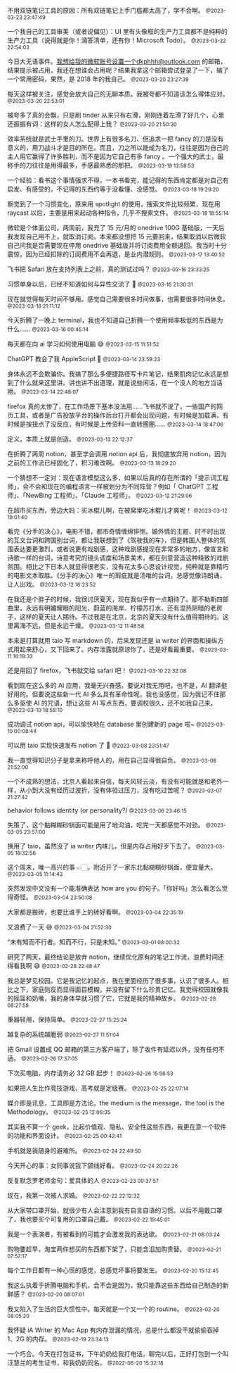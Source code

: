 不用双链笔记工具的原因：所有双链笔记上手门槛都太高了，学不会啊。
<small>@2023-03-23 23:47:49</small>

一个我自己的工具审美（或者说偏见）：UI 里有头像框的生产力工具都不是纯粹的生产力工具（说得就是你！滴答清单，还有你！Microsoft Todo）。
<small>@2023-03-22 22:54:03</small>

今日大无语事件。我想给我的微软账号设置一个dkphhh@outlook.com 的邮箱，结果提示被占用，我还在想谁会占用呢？结果我拿这个邮箱尝试登录了一下，输了一个常用密码，果然，是 2018 年的我自己。
<small>@2023-03-20 23:27:39</small>

每天这样被关注，感觉会放大自己的无聊本质。我被夸都不知道该怎么得体应对。
<small>@2023-03-20 22:53:01</small>

被夸多了真的会飘，只是刷 tinder 从来只有右滑，刚刚连着左滑了好几个，心里还振振有词：这样的女人怎么配得上我？
<small>@2023-03-20 21:50:30</small>

效率系统就是武士手里的刀。世界上有很多名刀、但追求一把 fancy 的刀是没有意义的，用刀战斗才是目的所在。而且，刀之所以能成为名刀，往往是因为自己的主人用它赢得了许多胜利，而不是因为它自己有多 fancy 。一个强大的武士，最称手的刀往往是用得最多，手感最熟悉的那把。
<small>@2023-03-19 13:58:53</small>

一个经验：看书这个事情强求不得，一本书看完，能记得的东西肯定都是对自己有启发、有感受的，不记得的东西约等于没看懂、没感觉。
<small>@2023-03-18 19:29:20</small>

察觉到了一个习惯变化，原来用 spotlight 的使用，搜索文件比较频繁，现在用 raycast 以后，主要是用来起动各种指令，几乎不搜索文件。
<small>@2023-03-18 18:55:14</small>

微软是个体面公司，两周前，我充了 15 元/月的 onedrive 100G 基础版，一天后我发现自己用不上，就取消订阅。本来都没想把 15 元要回来，结果取消以后微软自己问我是否需要现在停用 onedrive 基础版并将订阅费用全额退回。我当时十分震惊，因为已经扣除的订阅费用不会再退，是业内潜规则。
<small>@2023-03-17 13:40:52</small>

飞书把 Safari 放在支持列表上之前，真的测试过吗？
<small>@2023-03-16 23:33:25</small>

习惯单身以后，已经不知道如何与异性交流了 🥹
<small>@2023-03-16 21:30:31</small>

现在就觉得每天时间不够用。感觉自己需要很多时间做事，也需要很多时间休息。
<small>@2023-03-16 21:11:12</small>

今天折腾了一晚上 terminal，我也不知道自己折腾一个使用频率极低的东西是为什么……
<small>@2023-03-16 00:45:14</small>

每天都在向 ai 学习如何使用电脑 😅
<small>@2023-03-15 11:51:52</small>

ChatGPT 教会了我 AppleScript 🥹
<small>@2023-03-14 23:59:23</small>

身体永远不会欺骗你。我搞了那么多便捷路径写卡片笔记，结果肌肉记忆永远是想到了什么就来这里讲。讲也讲不出道理，就是说些闲话，在一个没人的地方当话痨。
<small>@2023-03-14 22:48:07</small>

firefox 真的太惨了，在工作场景下基本没法用……飞书就不说了，一些国产的网页工具，或者是广告投放平台的操作后台打开都会出现问题，有时候是加载满，有时候是按扭点了没反应，有时候是上传资料一直转圈圈……
<small>@2023-03-14 18:47:06</small>

定义，本质上就是创造。
<small>@2023-03-13 22:12:37</small>

在折腾了两周 notion，甚至学会调用 notion api 后，我彻底放弃用 notion，因为之前的工作流已经固化了，积习难改啊。
<small>@2023-03-13 18:29:20</small>

一个猜想不一定对：现在语言模型这么多，如果以后真的存在所谓的「提示词工程师」，会不会和现在的编程语言一样被划分为不同阵营？例如「 ChatGPT 工程师」、「NewBing 工程师」、「Claude 工程师」。
<small>@2023-03-12 21:29:06</small>

在超市买东西，旁边大妈：买冰棍儿啊，在被窝里吃冰棍儿才爽呢！
<small>@2023-03-12 19:01:40</small>

看完《分手的决心》，电影不错，都市奇情缠绵悱恻。婚外情的主题、时不时出现的互文台词和跨国别台词，都让我联想到了《驾驶我的车》，但是韩国人整体的氛围表达要更激烈，或者说更有戏剧感，这种戏剧感提现在非常多的地方，像宣言和诗歌一样的台词，诗意考究的镜头调度和场景美术，都在刻意营造这种精致的戏剧氛围。相比之下日本人就显得很老实，没有花太多心思设计视觉，纯粹就是靠精巧的电影文本取胜。《分手的决心》唯一的瑕疵就是汤唯的台词，总感觉像诗朗诵，让人出戏。
<small>@2023-03-12 16:23:52</small>

在我还是个胖子的时候，我很讨厌夏天，现在我似乎有一点期待了。那不勒斯四部曲里，永远有明媚耀眼的阳光、蔚蓝的海岸、柠檬苏打水、还有湿热阴暗的老房子，这样的夏天让人期待。不过我是在北京，北京的夏天没有什么值得期待的。这里离海不远，但是永远干燥。
<small>@2023-03-12 11:48:58</small>

本来是打算就用 taio 写 markdown 的，后来发现还是 ia writer 的界面和操纵方式用起来舒心，又下回来了。内存泄露就原谅你了，还是好看最重要。
<small>@2023-03-11 16:19:33</small>

还是用回了 firefox，飞书就交给 safari 吧！
<small>@2023-03-10 22:32:08</small>

看到现在这么多的 AI 应用，我毫无兴奋感。要说对我无用吧，也不是，AI 翻译挺好用的。但要说这些新一代 AI 多么具有革命性呢，我也没感觉，因为我记不住那么多驱使 AI 的咒语，想让这些 AI 写点东西，要调校很久，还不如我自己来。
<small>@2023-03-10 18:58:10</small>

成功调试 notion api，可以愉快地在 database 里创建新的 page 啦~
<small>@2023-03-10 00:08:44</small>

可以用 taio 实现快速发布 notion 了 🥹
<small>@2023-03-08 23:51:47</small>

我一直觉得知识分子是拿来称呼他人的，用在自己显得很自负。
<small>@2023-03-08 21:52:00</small>

一个不成熟的想法，北京人看起来自信，每天风轻云淡，有没有可能就是和老外一样，从小到大没有经历过波折，没有体验过压力，没有吃过苦呢？
<small>@2023-03-07 21:27:42</small>

behavior follows identity (or personality?)
<small>@2023-03-06 23:46:15</small>

失策了，这个黏糊糊砂锅面可能是用了地沟油，吃完一天都感觉不对劲。
<small>@2023-03-05 23:57:00</small>

换用了 taio，虽然没了 ia writer 内味儿，但是内存占用好歹下去了。
<small>@2023-03-05 18:32:56</small>

这个周末，唯一高兴的事 👉🏻，附近开了一家东北黏糊糊砂锅面，便宜量大。
<small>@2023-03-05 11:14:43</small>

突然发现中文没有一个能准确表达 how are you 的句子。「你好吗」怎么看怎么觉得奇怪。
<small>@2023-03-04 23:50:08</small>

大家都是搬砖，也要比谁手上的砖好看啊。
<small>@2023-03-04 22:35:19</small>

又浪费了一天 😅
<small>@2023-03-04 21:52:30</small>

“未有知而不行者。知而不行，只是未知。”
<small>@2023-03-01 08:00:32</small>

研究了两天，最终结论是放弃 notion，继续优化原有的笔记工作流，浪费时间还得看我啊 😅
<small>@2023-02-28 22:48:47</small>

我总是梦见校园。它是我记忆的起点，我在里面经历了很多事，认识了很多人。相比之下，家庭则反而显得面目模糊，并没有留下什么珍贵记忆。我觉得校园就像我的摇篮和奶嘴，我的身体早就习惯了它，它就是我的精神故乡。
<small>@2023-02-28 08:27:58</small>

重器轻用，保持简单。
<small>@2023-02-27 15:25:24</small>

越复杂的系统越脆弱
<small>@2023-02-27 11:51:04</small>

把 Gmail 设置成 QQ 邮箱的第三方客户端了，除了收件有延迟以外，没有任何不适。
<small>@2023-02-26 17:37:05</small>

下次买电脑，内存请务必 32 GB 起步！
<small>@2023-02-26 15:56:53</small>

如果把人生比作竞技游戏，高考就是定级赛。
<small>@2023-02-25 22:07:14</small>

媒介即是讯息，工具即是方法论。the medium is the message，the tool is the Methodology。
<small>@2023-02-25 12:06:35</small>

其实我不算一个 geek，比起价值观、隐私、安全性这些东西，我更在意一个软件的功能和界面设计。
<small>@2023-02-25 00:42:41</small>

手机就是我随身的避难所。
<small>@2023-02-24 22:49:50</small>

今天开心的事：女同事说我下颌线好看。
<small>@2023-02-24 20:22:26</small>

反复默念罗老师金句：爱具体的人
<small>@2023-02-23 00:37:57</small>

现在，我第一次被人求婚。
<small>@2023-02-22 22:12:32</small>

从大家带口罩开始，就很少有人会注意到我有自言自语的习惯。以后不用戴口罩了，我也要买个可复用的口罩自己戴。
<small>@2023-02-22 19:45:01</small>

我是一个表演者，有被看到的可能才会激发我的表达欲。
<small>@2023-02-21 08:03:24</small>

购物要趁早，淘宝两件想买的东西都下架了，只能含泪加购贵替。
<small>@2023-02-21 07:57:17</small>

每个工作日都有一种心慌的感觉，总感觉坏事将要发生。
<small>@2023-02-20 15:12:45</small>

我这么执着于折腾电脑和手机，会不会是因为，我只能靠这些东西给自己制造的新鲜感？
<small>@2023-02-20 08:07:01</small>

我又陷入了生活的巨大惯性中。每天就是一个又一个的 routine。
<small>@2023-02-20 08:05:20</small>

我怀疑 iA Writer 的 Mac App 有内存泄漏的情况，总是什么都没干就偷偷吞掉 1、2G 的内存。
<small>@2023-02-19 23:34:13</small>

一个巧合。今天在打包证书，下午奶奶给我打电话，聊完以后，正好打包到一个叫汪慧兰的考生证书，和我奶奶同名。
<small>@2022-06-20 15:32:18</small>
